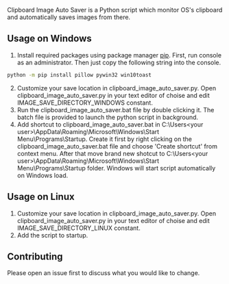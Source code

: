 Clipboard Image Auto Saver is a Python script which monitor OS's clipboard and automatically saves images from there.

## Usage on Windows
1. Install required packages using package manager [pip](https://pip.pypa.io/en/stable/). First, run console as an administrator. Then just copy the following string into the console.
```bash
python -m pip install pillow pywin32 win10toast
```
2. Customize your save location in clipboard_image_auto_saver.py.
Open clipboard_image_auto_saver.py in your text editor of choise and edit IMAGE_SAVE_DIRECTORY_WINDOWS constant.
3. Run the clipboard_image_auto_saver.bat file by double clicking it. The batch file is provided to launch the python script in background.
4. Add shortcut to clipboard_image_auto_saver.bat in C:\Users\<your user>\AppData\Roaming\Microsoft\Windows\Start Menu\Programs\Startup. Create it first by right clicking on the clipboard_image_auto_saver.bat file and choose 'Create shortcut' from context menu. After that move brand new shotcut to C:\Users\<your user>\AppData\Roaming\Microsoft\Windows\Start Menu\Programs\Startup folder. Windows will start script automatically on Windows load.

## Usage on Linux
1. Customize your save location in clipboard_image_auto_saver.py.
Open clipboard_image_auto_saver.py in your text editor of choise and edit IMAGE_SAVE_DIRECTORY_LINUX constant.
2. Add the script to startup.

## Contributing
Please open an issue first to discuss what you would like to change.
